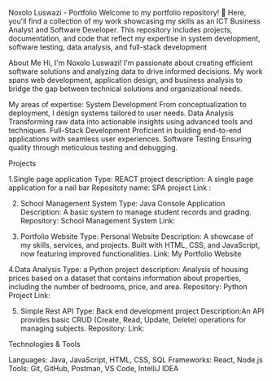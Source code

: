 Noxolo Luswazi - Portfolio
Welcome to my portfolio repository! 🚀
Here, you'll find a collection of my work showcasing my skills as an ICT Business Analyst and Software Developer. This repository includes projects, documentation, and code that reflect my expertise in system development, software testing, data analysis, and full-stack development


About Me
Hi, I'm Noxolo Luswazi! I'm passionate about creating efficient software solutions and analyzing data to drive informed decisions. My work spans web development, application design, and business analysis to bridge the gap between technical solutions and organizational needs.



My areas of expertise:
System Development
From conceptualization to deployment, I design systems tailored to user needs.
Data Analysis
Transforming raw data into actionable insights using advanced tools and techniques.
Full-Stack Development
Proficient in building end-to-end applications with seamless user experiences.
Software Testing
Ensuring quality through meticulous testing and debugging.

Projects

1.Single page application
Type: REACT project
description: A single page application for a nail bar
Repositoty name: SPA project
Link :

2. School Management System
Type: Java Console Application
Description: A basic system to manage student records and grading.
Repository: School Management System
Link: 

4. Portfolio Website
Type: Personal Website
Description: A showcase of my skills, services, and projects. Built with HTML, CSS, and JavaScript, now featuring improved functionalities.
Link: My Portfolio Website

4.Data Analysis
Type: a Python project
description: Analysis of housing prices based on a dataset that contains information about properties, including the number of bedrooms, price, and area.
Repository: Python Project
Link:

5. Simple Rest API
   Type: Back end development project
   Description:An API provides basic CRUD (Create, Read, Update, Delete) operations for managing subjects.
   Repository:
   Link:


 Technologies & Tools
 
Languages: Java, JavaScript, HTML, CSS, SQL
Frameworks: React, Node.js
Tools: Git, GitHub, Postman, VS Code, IntelliJ IDEA


